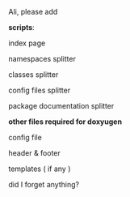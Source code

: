 Ali, please add

**scripts**:

index page

namespaces splitter

classes splitter

config files splitter

package documentation splitter

**other files required for doxyugen**

config file

header & footer

templates ( if any )

did I forget anything?


